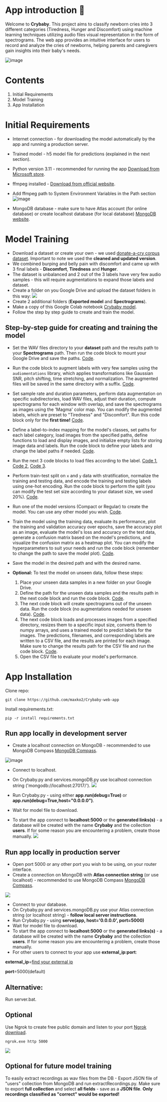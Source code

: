 # App introduction 👶
Welcome to **Crybaby**. This project aims to classify newborn cries into 3 different categories (Tiredness, Hunger and Discomfort) using machine learning techniques utilizing audio files visual representation in the form of spectrograms. The web app provides an intuitive interface for users to record and analyze the cries of newborns, helping parents and caregivers gain insights into their baby's needs.


![image](https://github.com/maxko2/Crybaby-web-app/assets/49914498/51c0b2ef-26df-43a9-af8d-2c16cbf669c8)

# Contents
1. Initial Requirements
2. Model Training
3. App Installation

# Initial Requirements
 - Internet connection - for downloading the model automatically by the app and running a production server.
 - Trained model - h5 model file for predictions (explained in the next section).
 - Python version 3.11 - recommended for running the app [Download from Microsoft 
          store](https://apps.microsoft.com/store/detail/python-311/9NRWMJP3717K?hl=en-us&gl=us).
          
 - ffmpeg installed - [Download from official 
         website](https://ffmpeg.org/download.html).
         
 - Add ffmpeg path to System Environment Variables in the Path section 
 ![image](https://i.imgur.com/7jjHdyn.png)
 
 - MongoDB database - make sure to have Atlas account (for online database) or create localhost database (for local database) [MongoDB website](https://www.mongodb.com).


# Model Training

 - Download a dataset or create your own - we used [donate-a-cry corpus dataset](https://github.com/gveres/donateacry-corpus). Important to note we used the **cleaned and updated version**.
 - We combined burping and belly pain with discomfort and came up with 3 final labels - **Discomfort**, **Tiredness** and **Hunger**.
 - The dataset is unbalanced and 2 out of the 3 labels have very few audio samples - this will require augmentations to expand those labels and dataset.
 - Create a folder on you Google Drive and upload the dataset folders in this way:
 ![](https://i.imgur.com/v5RGZ2F.png)
 - Create 2 additional folders (**Exported model** and **Spectrograms**).
 - Make a copy of this Google Colab notebook [Crybaby model](https://colab.research.google.com/drive/1B4__lcx4jVSa0GyM7LuUFc3F71G0ot5w?authuser=1#scrollTo=ZWXv5pPWyQIg).
 - Follow the step by step guide to create and train the model.
 ## Step-by-step guide for creating and training the model
 
-   Set the WAV files directory to your **dataset** path and the results path to your **Spectrograms** path. Then run the code block to mount your Google Drive and save the paths. [Code](https://colab.research.google.com/drive/1B4__lcx4jVSa0GyM7LuUFc3F71G0ot5w?authuser=1#scrollTo=kkQlKiqy8_Yp&line=6&uniqifier=1).
    
-   Run the code block to augment labels with very few samples using the `audiomentations` library, which applies transformations like Gaussian SNR, pitch shifting, time stretching, and normalization. The augmented files will be saved in the same directory with a suffix. [Code](https://colab.research.google.com/drive/1B4__lcx4jVSa0GyM7LuUFc3F71G0ot5w?authuser=1#scrollTo=Q3Jd4BP_GcFs&line=7&uniqifier=1).
    
-   Set sample rate and duration parameters, perform data augmentation on specific subdirectories, load WAV files, adjust their duration, compute spectrograms for each window with overlap, and save the spectrograms as images using the 'Magma' color map. You can modify the augmented labels, which are preset to "Tiredness" and "Discomfort". Run this code block only for the **first time!** [Code](https://colab.research.google.com/drive/1B4__lcx4jVSa0GyM7LuUFc3F71G0ot5w?authuser=1#scrollTo=JvtDnJ0-Jlbs&line=3&uniqifier=1).
    
-   Define a label-to-index mapping for the model's classes, set paths for each label category, load images from the specified paths, define functions to load and display images, and initialize empty lists for storing image data and labels. Run the code block to define your labels and change the label paths if needed. [Code](https://colab.research.google.com/drive/1B4__lcx4jVSa0GyM7LuUFc3F71G0ot5w?authuser=1#scrollTo=rn9aYB375aZq&line=35&uniqifier=1).
    
-   Run the next 3 code blocks to load files according to the label. [Code 1](https://colab.research.google.com/drive/1B4__lcx4jVSa0GyM7LuUFc3F71G0ot5w?authuser=1#scrollTo=d6oK-vjP54WS&line=3&uniqifier=1), [Code 2](https://colab.research.google.com/drive/1B4__lcx4jVSa0GyM7LuUFc3F71G0ot5w?authuser=1#scrollTo=T3oBv0Mh-yqU&line=2&uniqifier=1), [Code 3](https://colab.research.google.com/drive/1B4__lcx4jVSa0GyM7LuUFc3F71G0ot5w?authuser=1#scrollTo=0G3qNX6V-4OW&line=1&uniqifier=1).
    
-   Perform train-test split on `x` and `y` data with stratification, normalize the training and testing data, and encode the training and testing labels using one-hot encoding. Run the code block to perform the split (you can modify the test set size according to your dataset size, we used 20%). [Code](https://colab.research.google.com/drive/1B4__lcx4jVSa0GyM7LuUFc3F71G0ot5w?authuser=1#scrollTo=lPnataEA07kH&line=1&uniqifier=1).
    
-   Run one of the model versions (Compact or Regular) to create the model. You can use any other model you wish. [Code](https://colab.research.google.com/drive/1B4__lcx4jVSa0GyM7LuUFc3F71G0ot5w?authuser=1#scrollTo=XcBpVhexEHGT&line=1&uniqifier=1).
    
-   Train the model using the training data, evaluate its performance, plot the training and validation accuracy over epochs, save the accuracy plot as an image, evaluate the model's loss and accuracy on the test data, generate a confusion matrix based on the model's predictions, and visualize the confusion matrix as a heatmap plot. You can modify the hyperparameters to suit your needs and run the code block (remember to change the path to save the model plot). [Code](https://colab.research.google.com/drive/1B4__lcx4jVSa0GyM7LuUFc3F71G0ot5w?authuser=1#scrollTo=ZWu43-5A4gxZ&line=7&uniqifier=1).
    
-   Save the model in the desired path and with the desired name.
    
-   **Optional:** To test the model on unseen data, follow these steps:
    
    1.  Place your unseen data samples in a new folder on your Google Drive.
    2.  Define the path for the unseen data samples and the results path in the next code block and run the code block. [Code](https://colab.research.google.com/drive/1B4__lcx4jVSa0GyM7LuUFc3F71G0ot5w?authuser=1#scrollTo=R3z9Kj5uENIn&line=5&uniqifier=1).
    3.  The next code block will create spectrograms out of the unseen data. Run the code block (no augmentations needed for unseen data). [Code](https://colab.research.google.com/drive/1B4__lcx4jVSa0GyM7LuUFc3F71G0ot5w?authuser=1#scrollTo=zC7VZUkpDwhE&line=1&uniqifier=1).
    4.  The next code block loads and processes images from a specified directory, resizes them to a specific input size, converts them to numpy arrays, and uses a trained model to predict labels for the images. The predictions, filenames, and corresponding labels are written to a CSV file, and the results are printed for each image. Make sure to change the results path for the CSV file and run the code block. [Code](https://colab.research.google.com/drive/1B4__lcx4jVSa0GyM7LuUFc3F71G0ot5w?authuser=1#scrollTo=ZWXv5pPWyQIg&line=47&uniqifier=1).
    5.  Open the CSV file to evaluate your model's performance.


 

# App Installation
Clone repo:

    git clone https://github.com/maxko2/Crybaby-web-app
        
Install requirements.txt:

    pip -r install requirements.txt
   

## Run app locally in development server

 - Create a localhost connection on MongoDB - recommended to use MongoDB Compass [MongoDB Compass](https://www.mongodb.com/try/download/compass).
 
 
![image](https://i.imgur.com/BGQXkiJ.png)
 - Connect to localhost.
 - On Crybaby.py and services.mongoDB.py use localhost connection string ('mongodb://localhost:27017/').
 ![](https://i.imgur.com/duk7Iv0.png)
 
 - Run Crybaby.py - using either **app.run(debug=True)** or **app.run(debug=True,host="0.0.0.0")**.
 - Wait for model file to download.
 - To start the app connect to **localhost:5000** or the **generated links(s)** - a database will be created with the name **Crybaby** and the collection **users**. If for some reason you are encountering a problem, create those manually.
![](https://i.imgur.com/8mhbRdy.png)
 
## Run app locally in production server
 
 - Open port 5000 or any other port you wish to be using, on your router interface.
 - Create a connection on MongoDB with **Atlas connection string** (or use localhost) - recommended to use MongoDB Compass [MongoDB Compass](https://www.mongodb.com/try/download/compass).
 
![](https://i.imgur.com/e8NVaSt.png)
 - Connect to your database.
 - On Crybaby.py and services.mongoDB.py use your Atlas connection string (or localhost string) - **follow local server instructions**.
 -  Run Crybaby.py - using **serve(app, host='0.0.0.0', port=5000)** 
 - Wait for model file to download.
 - To start the app connect to **localhost:5000** or the **generated links(s)** - a database will be created with the name **Crybaby** and the collection **users**. If for some reason you are encountering a problem, create those manually.
 - For other users to connect to your app use **external_ip:port**:
 
 **external_ip**=[find your external ip](https://whatismyipaddress.com)
 
 **port**=5000(default)
 
 

## **Alternative:**

 Run server.bat.
 


## Optional

 Use Ngrok to create free public domain and listen to your port [Ngrok download](https://ngrok.com/download).
 
    ngrok.exe http 5000
   ![](https://i.imgur.com/YRGSWly.png)


## Optional for future model training
To easily extract recordings as wav files from the DB - Export JSON file of "users" collection from MongoDB and run extractRecordings.py.
Make sure to export **full collection** and select **all fields** - save as a **JSON file**.
**Only recordings classified as "correct" would be exported!**

    
